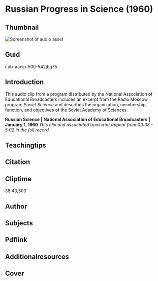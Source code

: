 # Russian Progress in Science (1960)

## Thumbnail

![Screenshot of audio asset](https://s3.amazonaws.com/americanarchive.org/primary_source_sets/audio-digitized.jpg "Screenshot audio asset")


## Guid
cpb-aacip-500-542jbg75

## Introduction

This audio clip from a program distributed by the National Association of Educational Broadcasters includes an excerpt from the Radio Moscow program _Soviet Science_ and describes the organization, membership, function, and objectives of the Soviet Academy of Sciences.

<b>Russian Science</b>
<b>| National Association of Educational Broadcasters | January 1, 1960</b>
<i>This clip and associated transcript appear from 00:38 - 5:02 in the full record.</i>

## Teachingtips

## Citation

## Cliptime

38.43,303

## Author
## Subjects
## Pdflink
## Additionalresources
## Cover
